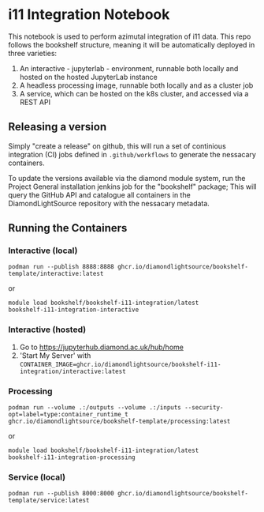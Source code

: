 # i11 Integration Notebook

This notebook is used to perform azimutal integration of i11 data. This repo follows the bookshelf structure, meaning it will be automatically deployed in three varieties:

1. An interactive - jupyterlab - environment, runnable both locally and hosted on the hosted JupyterLab instance
2. A headless processing image, runnable both locally and as a cluster job
3. A service, which can be hosted on the k8s cluster, and accessed via a REST API

## Releasing a version

Simply "create a release" on github, this will run a set of continious integration (CI) jobs defined in `.github/workflows` to generate the nessacary containers.

To update the versions available via the diamond module system, run the Project General installation jenkins job for the "bookshelf" package;
This will query the GitHub API and catalogue all containers in the DiamondLightSource repository with the nessacary metadata.

## Running the Containers

### Interactive (local)

```
podman run --publish 8888:8888 ghcr.io/diamondlightsource/bookshelf-template/interactive:latest
```
or
```
module load bookshelf/bookshelf-i11-integration/latest
bookshelf-i11-integration-interactive
```

### Interactive (hosted)

1.  Go to https://jupyterhub.diamond.ac.uk/hub/home
2.  'Start My Server' with `CONTAINER_IMAGE=ghcr.io/diamondlightsource/bookshelf-i11-integration/interactive:latest`

### Processing

```
podman run --volume .:/outputs --volume .:/inputs --security-opt=label=type:container_runtime_t ghcr.io/diamondlightsource/bookshelf-template/processing:latest
```
or
```
module load bookshelf/bookshelf-i11-integration/latest
bookshelf-i11-integration-processing
```

### Service (local)

```
podman run --publish 8000:8000 ghcr.io/diamondlightsource/bookshelf-template/service:latest
```
